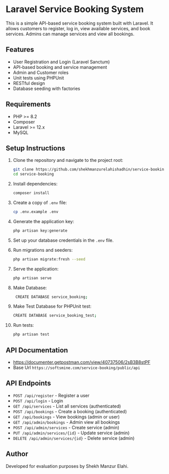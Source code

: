 
# Laravel Service Booking System

This is a simple API-based service booking system built with Laravel. It allows customers to register, log in, view available services, and book services. Admins can manage services and view all bookings.

## Features

- User Registration and Login (Laravel Sanctum)
- API-based booking and service management
- Admin and Customer roles
- Unit tests using PHPUnit
- RESTful design
- Database seeding with factories

## Requirements

- PHP >= 8.2
- Composer
- Laravel >= 12.x
- MySQL

## Setup Instructions

1. Clone the repository and navigate to the project root:
    ```bash
    git clone https://github.com/shekhmanzurelahishadhin/service-booking.git
    cd service-booking
    ```

2. Install dependencies:
    ```bash
    composer install
    ```

3. Create a copy of `.env` file:
    ```bash
    cp .env.example .env
    ```

4. Generate the application key:
    ```bash
    php artisan key:generate
    ```

5. Set up your database credentials in the `.env` file.

6. Run migrations and seeders:
    ```bash
    php artisan migrate:fresh --seed
    ```

7. Serve the application:
    ```bash
    php artisan serve
    ```
8. Make Database:
     ```bash
      CREATE DATABASE service_booking;
      ```
9. Make Test Database for PHPUnit test:
     ```bash
     CREATE DATABASE service_booking_test;
     ```
10. Run tests:
    ```bash
    php artisan test
    ```
## API Documentation
- https://documenter.getpostman.com/view/40737506/2sB3B8stPF
- Base Url `https://softsmine.com/service-booking/public/api`
## API Endpoints

- `POST /api/register` - Register a user
- `POST /api/login` - Login
- `GET /api/services` - List all services (authenticated)
- `POST /api/bookings` - Create a booking (authenticated)
- `GET /api/bookings` - View bookings (admin or user)
- `GET /api/admin/bookings` - Admin view all bookings
- `POST /api/admin/services` - Create service (admin)
- `PUT /api/admin/services/{id}` - Update service (admin)
- `DELETE /api/admin/services/{id}` - Delete service (admin)

## Author

Developed for evaluation purposes by Shekh Manzur Elahi.
